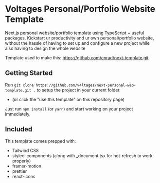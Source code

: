 # Voltages Personal/Portfolio Website Template

Next.js personal website/portfolio template using TypeScript + useful packages. 
Kickstart ur productivity and ur own personal/portfolio website, without the hassle of having to set up and configure a new project while also having to design the whole website

Template used to make this: https://github.com/cnrad/next-template.git

## Getting Started

Run `git clone https://github.com/v4ltages/next-personal-web-template.git .` to setup the project in your current folder.

-   (or click the "use this template" on this repository page)

Just run `npm install` (or `yarn`) and start working on your project immediately.

## Included

This template comes prepped with:

-   Tailwind CSS
-   styled-components (along with \_document.tsx for hot-refresh to work properly)
-   framer-motion
-   prettier
-   react-icons
